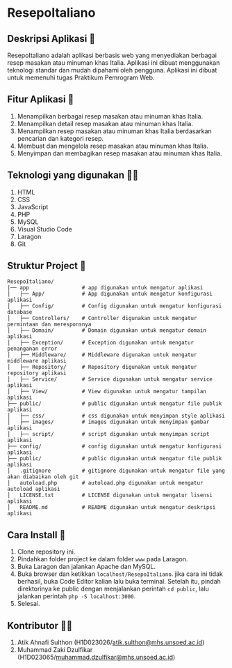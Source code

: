 # ResepoItaliano

## Deskripsi Aplikasi 🍕
ResepoItaliano adalah aplikasi berbasis web yang menyediakan berbagai resep masakan atau minuman khas Italia. Aplikasi ini dibuat menggunakan teknologi standar dan mudah dipahami oleh pengguna. Aplikasi ini dibuat untuk memenuhi tugas Praktikum Pemrogram Web.

## Fitur Aplikasi 🤖
1. Menampilkan berbagai resep masakan atau minuman khas Italia.
2. Menampilkan detail resep masakan atau minuman khas Italia.
3. Menampilkan resep masakan atau minuman khas Italia berdasarkan pencarian dan kategori resep.
4. Membuat dan mengelola resep masakan atau minuman khas Italia.
5. Menyimpan dan membagikan resep masakan atau minuman khas Italia.

## Teknologi yang digunakan 🧑‍💻
1. HTML
2. CSS
3. JavaScript
4. PHP
5. MySQL
6. Visual Studio Code
7. Laragon
8. Git

## Struktur Project 📂
```
ResepoItaliano/
|── app                 # app digunakan untuk mengatur aplikasi
│   ├── App/            # App digunakan untuk mengatur konfigurasi aplikasi
│   ├── Config/         # Config digunakan untuk mengatur konfigurasi database
│   ├── Controllers/    # Controller digunakan untuk mengatur permintaan dan meresponsnya
│   ├── Domain/         # Domain digunakan untuk mengatur domain aplikasi
│   ├── Exception/      # Exception digunakan untuk mengatur penanganan error
│   ├── Middleware/     # Middleware digunakan untuk mengatur middleware aplikasi
│   ├── Repository/     # Repository digunakan untuk mengatur repository aplikasi
│   ├── Service/        # Service digunakan untuk mengatur service aplikasi
│   ├── View/           # View digunakan untuk mengatur tampilan aplikasi
├── public/             # public digunakan untuk mengatur file publik aplikasi
│   ├── css/            # css digunakan untuk menyimpan style aplikasi
│   ├── images/         # images digunakan untuk menyimpan gambar aplikasi
│   ├── script/         # script digunakan untuk menyimpan script aplikasi
├── config/             # config digunakan untuk mengatur konfigurasi aplikasi
├── public/             # public digunakan untuk mengatur file publik aplikasi
│   .gitignore          # gitignore digunakan untuk mengatur file yang akan diabaikan oleh git
│   autoload.php        # autoload.php digunakan untuk mengatur autoload aplikasi
│   LICENSE.txt         # LICENSE digunakan untuk mengatur lisensi aplikasi
│   README.md           # README digunakan untuk mengatur deskripsi aplikasi
```

## Cara Install 👾
1. Clone repository ini.
2. Pindahkan folder project ke dalam folder `www` pada Laragon.
3. Buka Laragon dan jalankan Apache dan MySQL.
4. Buka browser dan ketikkan `localhost/ResepoItaliano`. jika cara ini tidak berhasil, buka Code Editor kalian lalu buka terminal. Setelah itu, pindah direktorinya ke public dengan menjalankan perintah `cd public`, lalu jalankan perintah `php -S localhost:3000`.
5. Selesai.

## Kontributor 👷‍♂️
1. Atik Ahnafi Sulthon (H1D023026/atik.sulthon@mhs.unsoed.ac.id)
2. Muhammad Zaki Dzulfikar (H1D023065/muhammad.dzulfikar@mhs.unsoed.ac.id)